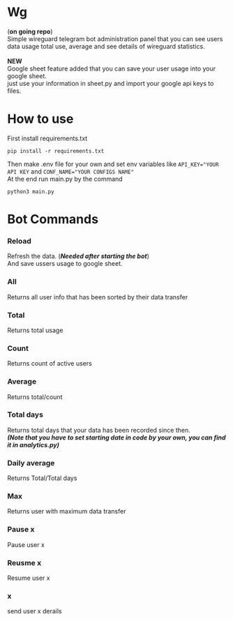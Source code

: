 # Wg
(**on going repo**)</br>
Simple wireguard telegram bot administration panel that you can see users data usage total use, average and see details of wireguard statistics.
</br></br>**NEW**</br>
Google sheet feature added that you can save your user usage into your google sheet. </br>
just use your information in sheet.py and import your google api keys to files.

# How to use
First install requirements.txt </br>
```
pip install -r requirements.txt
```
Then make .env file for your own and set env variables like
`API_KEY="YOUR API KEY` and `CONF_NAME="YOUR CONFIGS NAME" ` </br>
At the end run main.py by the command
``` 
python3 main.py
```

# Bot Commands

### Reload ###
Refresh the data. (***Needed after starting the bot***) </br>
And save ussers usage to google sheet.

### All 
Returns all user info that has been sorted by their data transfer

### Total
Returns total usage

### Count
Returns count of active users

### Average
Returns total/count

### Total days
Returns total days that your data has been recorded since then. </br>
***(Note that you have to set starting date in code by your own, you can find it in analytics.py)***

### Daily average 
Returns Total/Total days

### Max
Returns user with maximum data transfer

### Pause x
Pause user x

### Reusme x
Resume user x

### x
send user x derails



